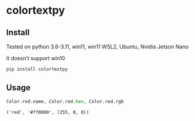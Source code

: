 # colortextpy

<!-- WARNING: THIS FILE WAS AUTOGENERATED! DO NOT EDIT! -->

## Install

Tested on python 3.6-3.11, win11, win11 WSL2, Ubuntu, Nvidia Jetson Nano

It doesn’t support win10

``` sh
pip install colortextpy
```

## Usage

``` python
Color.red.name, Color.red.hex, Color.red.rgb
```

    ('red', '#ff0000', (255, 0, 0))

